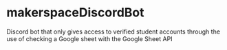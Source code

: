 # makerspaceDiscordBot
Discord bot that only gives access to verified student accounts through the use of checking a Google sheet with the Google Sheet API
